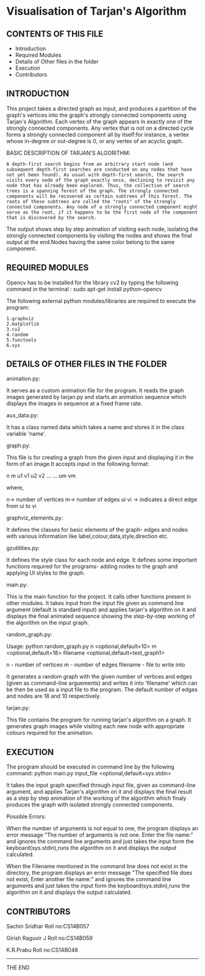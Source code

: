 # Visualisation of Tarjan's Algorithm

CONTENTS OF THIS FILE
---------------------------------------------------------------------------------------
   
 * Introduction
 * Required Modules
 * Details of Other files in the folder
 * Execution
 * Contributors
 
 INTRODUCTION
 --------------------------------------------------------------------------------------
 
This project takes a directed graph as input, and produces a partition of the graph's vertices into the graph's strongly connected components using Tarjan's Algorithm. Each vertex of the graph appears in exactly one of the strongly connected components. Any vertex that is not on a directed cycle forms a strongly connected component all by itself:for instance, a vertex whose in-degree or out-degree is 0, or any vertex of an acyclic graph. 
 	
BASIC DESCRIPTION OF TARJAN'S ALGORITHM:

 	A depth-first search begins from an arbitrary start node (and subsequent depth-first searches are conducted on any nodes that have not yet been found). As usual with depth-first search, the search visits every node of the graph exactly once, declining to revisit any node that has already been explored. Thus, the collection of search trees is a spanning forest of the graph. The strongly connected components will be recovered as certain subtrees of this forest. The roots of these subtrees are called the "roots" of the strongly connected components. Any node of a strongly connected component might serve as the root, if it happens to be the first node of the component that is discovered by the search.
 	 
The output shows step by step animation of visiting each node, isolating the strongly connected components by visiting the nodes and shows the final output at the end.Nodes having the same color belong to the same component.
 	
REQUIRED MODULES
--------------------------------------------------------------------------------------

Opencv has to be installed for the library cv2 by typing the following command in the terminal : sudo apt-get install python-opencv


 The following external python modules/libraries are required to execute the program:

 	1.graphviz
 	2.matplotlib
 	3.cv2 
 	4.random
 	5.functools
 	6.sys

DETAILS OF OTHER FILES IN THE FOLDER
---------------------------------------------------------------------------------------

animation.py:

It serves as a custom animation file for the program. It reads the graph images generated by tarjan.py and starts an animation sequence which displays the images in sequence at a fixed frame rate.
			
aux_data.py:

It has a class named data which takes a name and stores it in the class variable 'name'.

graph.py:

This file is for creating a graph from the given input and displaying it in the form of an image.It accepts input in the following format:

n m 
u1 v1 
u2 v2
...
...
um vm

where, 

n-> number of vertices m-> number of edges
ui vi -> indicates a direct edge from ui to vi
		
graphviz_elements.py:

It defines the classes for basic elements of the graph- edges and nodes with various information like label,colour,data,style,direction etc.
					
gzutilities.py:

It defines the style class for each node and edge. It defines some important functions required for the programs- adding nodes to the graph and applying UI styles to the graph.
			   
main.py:

This is the main function for the project. It calls other functions present in other modules. It takes input from the input file given as command line argument (default is standard input) and applies tarjan's algorithm on it and displays the final animated sequence showing the step-by-step working of the algorithm on the input graph.
		
random_graph.py:

Usage: python random_graph.py n <optional,default=10> m <optional,default=18> filename <optional,default=test_graph1>

n - number of vertices m - number of edges filename - file to write into

It generates a random graph with the given number of vertices and edges (given as command-line arguements) and writes it into 'filename' which can be then be used as a input file to the program. The default number of edges and nodes are 18 and 10 respectively. 

tarjan.py:

This file contains the program for running tarjan's algorithm on a graph. It generates graph images while visiting each new node with appropriate colours required for the animation.
		  
EXECUTION
---------------------------------------------------------------------------------------

The program should be executed in command line by the following command: python main.py input_file <optional,default=sys.stdin>
	
It takes the input graph specified through input file, given as command-line argument, and applies Tarjan's algorithm on it and displays the final result as a step by step animation of the working of the algorithm which finaly produces the graph with isolated strongly connected components.

Possible Errors:

When the number of arguments is not equal to one, the program displays an error message "The number of arguments is not one. Enter the file name:" and ignores the command line arguments and just takes the input form the keyboard(sys.stdin),runs the algorithm on it and displays the output calculated.

When the Filename mentioned in the command line does not exist in the directory, the program displays an error message "The specified file does not exist, Enter another file name:" and ignores the command line arguments and just takes the input form the keyboard(sys.stdin),runs the algorithm on it and displays the output calculated.
 

CONTRIBUTORS
--------------------------------------------------------------------------------------

Sachin Sridhar
Roll no:CS14B057

Girish Raguvir J
Roll no:CS14B059

K.R.Prabu
Roll no:CS14B048

--------------------------------------------------------------------------------------

THE END
 
		  
